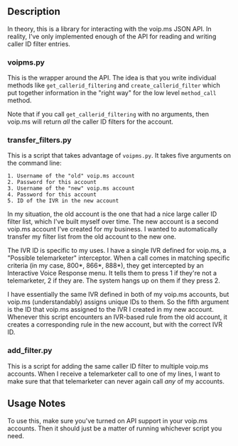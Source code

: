 ## Description ##
In theory, this is a library for interacting with the voip.ms JSON API. 
In reality, I've only implemented enough of the API for reading and writing caller ID filter entries.

### voipms.py ##
This is the wrapper around the API. The idea is that you write individual methods like `get_callerid_filtering` and `create_callerid_filter` which put together information in the "right way" for the low level `method_call` method.

Note that if you call `get_callerid_filtering` with no arguments, then voip.ms will return *all* the caller ID filters for the account.

### transfer_filters.py ###

This is a script that takes advantage of `voipms.py`. It takes five arguments on the command line:

    1. Username of the "old" voip.ms account
    2. Password for this account
    3. Username of the "new" voip.ms account
    4. Password for this account
    5. ID of the IVR in the new account

In my situation, the old account is the one that had a nice large caller ID filter list, which I've built myself over time. The new account is a second voip.ms account I've created for my business. I wanted to automatically transfer my filter list from the old account to the new one.

The IVR ID is specific to my uses. I have a single IVR defined for voip.ms, a "Possible telemarketer" interceptor. When a call comes in matching specific criteria (in my case, 800\*, 866\*, 888\*), they get intercepted by an Interactive Voice Response menu. It tells them to press 1 if they're not a telemarketer, 2 if they are. The system hangs up on them if they press 2.

I have essentially the same IVR defined in both of my voip.ms accounts, but voip.ms (understandably) assigns unique IDs to them. So the fifth argument is the ID that voip.ms assigned to the IVR I created in my new account. Whenever this script encounters an IVR-based rule from the old account, it creates a corresponding rule in the new account, but with the correct IVR ID.

### add_filter.py ###
This is a script for adding the same caller ID filter to multiple voip.ms accounts. When I receive a telemarketer call to one of my lines, I want to make sure that that telemarketer can never again call *any* of my accounts. 

## Usage Notes ##
To use this, make sure you've turned on API support in your voip.ms accounts. Then it should just be a matter of running whichever script you need.
